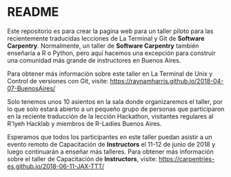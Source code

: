 # README

Este repositorio es para crear la pagina web para un taller piloto para las recientemente traducidas lecciones de La Terminal y Git de **Software Carpentry**. Normalmente, un taller de **Software Carpentry** también enseñaría a R o Python, pero aquí hacemos una excepción para construir una comunidad más grande de instructores en Buenos Aires. 

Para obtener más información sobre este taller en La Terminal de Unix y Control de versiones con Git, visite: https://raynamharris.github.io/2018-04-07-BuenosAires/

Solo tenemos unos 10 asientos en la sala donde organizaremos el taller, por lo que solo estará abierto a un pequeño grupo de personas que participaron en la reciente traducción de la lección Hackathon, visitantes regulares al R'lyeh Hacklab y miembros de R-Ladies Buenos Aires.

Esperamos que todos los participantes en este taller puedan asistir a un evento remoto de Capacitación de **Instructors** el 11-12 de junio de 2018 y luego continuarán a enseñar más talleres. Para obtener más información sobre el taller de Capacitación de **Instructors**, visite: https://carpentries-es.github.io/2018-06-11-JAX-TTT/

